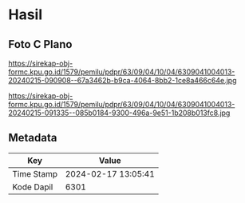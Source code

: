 # Hasil

## Foto C Plano

https://sirekap-obj-formc.kpu.go.id/1579/pemilu/pdpr/63/09/04/10/04/6309041004013-20240215-090908--67a3462b-b9ca-4064-8bb2-1ce8a466c64e.jpg

https://sirekap-obj-formc.kpu.go.id/1579/pemilu/pdpr/63/09/04/10/04/6309041004013-20240215-091335--085b0184-9300-496a-9e51-1b208b013fc8.jpg


## Metadata

| Key        | Value               |
| ---------- | ------------------- |
| Time Stamp | 2024-02-17 13:05:41 |
| Kode Dapil | 6301                |



